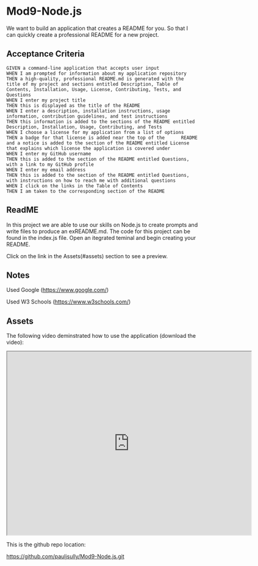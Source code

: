 # Mod9-Node.js

We want to build an application that creates a README for you. So that I can quickly create a professional README for a new project.

## Acceptance Criteria

    GIVEN a command-line application that accepts user input
    WHEN I am prompted for information about my application repository
    THEN a high-quality, professional README.md is generated with the title of my project and sections entitled Description, Table of Contents, Installation, Usage, License, Contributing, Tests, and Questions
    WHEN I enter my project title
    THEN this is displayed as the title of the README
    WHEN I enter a description, installation instructions, usage information, contribution guidelines, and test instructions
    THEN this information is added to the sections of the README entitled Description, Installation, Usage, Contributing, and Tests
    WHEN I choose a license for my application from a list of options
    THEN a badge for that license is added near the top of the      README and a notice is added to the section of the README entitled License that explains which license the application is covered under
    WHEN I enter my GitHub username
    THEN this is added to the section of the README entitled Questions, with a link to my GitHub profile
    WHEN I enter my email address
    THEN this is added to the section of the README entitled Questions, with instructions on how to reach me with additional questions
    WHEN I click on the links in the Table of Contents
    THEN I am taken to the corresponding section of the README  


## ReadME

In this project we are able to use our skills on Node.js to create prompts and write files to produce an exREADME.md. The code for this project can be found in the index.js file. Open an itegrated teminal and begin creating your README.

Click on the link in the Assets(#assets) section to see a preview.

## Notes

Used Google (https://www.google.com/)

Used W3 Schools (https://www.w3schools.com/)


## Assets

The following video deminstrated how to use the application (download the video):

<iframe src="https://drive.google.com/file/d/1EgNWjoTF2DV-Skez-knbr3ENyAo3e8cB/preview" width="640" height="480"></iframe>


This is the github repo location:

https://github.com/pauljsully/Mod9-Node.js.git 


